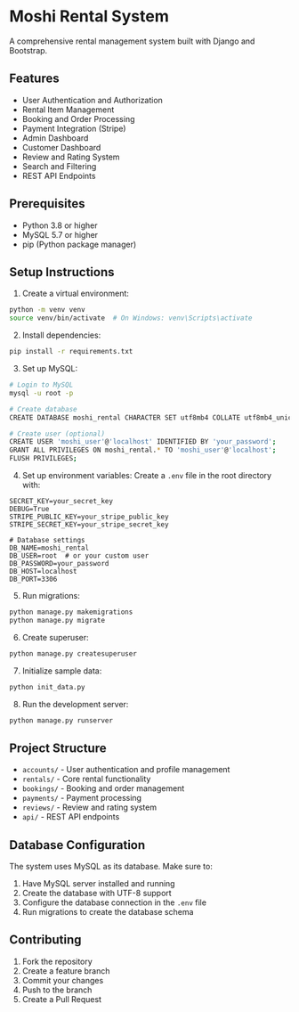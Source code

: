 # Moshi Rental System

A comprehensive rental management system built with Django and Bootstrap.

## Features

- User Authentication and Authorization
- Rental Item Management
- Booking and Order Processing
- Payment Integration (Stripe)
- Admin Dashboard
- Customer Dashboard
- Review and Rating System
- Search and Filtering
- REST API Endpoints

## Prerequisites

- Python 3.8 or higher
- MySQL 5.7 or higher
- pip (Python package manager)

## Setup Instructions

1. Create a virtual environment:
```bash
python -m venv venv
source venv/bin/activate  # On Windows: venv\Scripts\activate
```

2. Install dependencies:
```bash
pip install -r requirements.txt
```

3. Set up MySQL:
```bash
# Login to MySQL
mysql -u root -p

# Create database
CREATE DATABASE moshi_rental CHARACTER SET utf8mb4 COLLATE utf8mb4_unicode_ci;

# Create user (optional)
CREATE USER 'moshi_user'@'localhost' IDENTIFIED BY 'your_password';
GRANT ALL PRIVILEGES ON moshi_rental.* TO 'moshi_user'@'localhost';
FLUSH PRIVILEGES;
```

4. Set up environment variables:
Create a `.env` file in the root directory with:
```
SECRET_KEY=your_secret_key
DEBUG=True
STRIPE_PUBLIC_KEY=your_stripe_public_key
STRIPE_SECRET_KEY=your_stripe_secret_key

# Database settings
DB_NAME=moshi_rental
DB_USER=root  # or your custom user
DB_PASSWORD=your_password
DB_HOST=localhost
DB_PORT=3306
```

5. Run migrations:
```bash
python manage.py makemigrations
python manage.py migrate
```

6. Create superuser:
```bash
python manage.py createsuperuser
```

7. Initialize sample data:
```bash
python init_data.py
```

8. Run the development server:
```bash
python manage.py runserver
```

## Project Structure

- `accounts/` - User authentication and profile management
- `rentals/` - Core rental functionality
- `bookings/` - Booking and order management
- `payments/` - Payment processing
- `reviews/` - Review and rating system
- `api/` - REST API endpoints

## Database Configuration

The system uses MySQL as its database. Make sure to:

1. Have MySQL server installed and running
2. Create the database with UTF-8 support
3. Configure the database connection in the `.env` file
4. Run migrations to create the database schema

## Contributing

1. Fork the repository
2. Create a feature branch
3. Commit your changes
4. Push to the branch
5. Create a Pull Request 